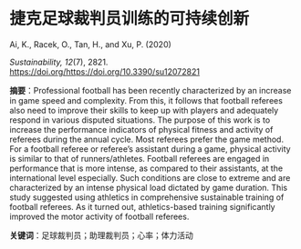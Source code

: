 # 捷克足球裁判员训练的可持续创新

Ai, K., Racek, O., Tan, H., and Xu, P. (2020)

*Sustainability, 12*(7), 2821. <https://doi.org/https://doi.org/10.3390/su12072821>

**摘要**：Professional football has been recently characterized by an increase in game speed and complexity. From this, it follows that football referees also need to improve their skills to keep up with players and adequately respond in various disputed situations. The purpose of this work is to increase the performance indicators of physical fitness and activity of referees during the annual cycle. Most referees prefer the game method. For a football referee or referee’s assistant during a game, physical activity is similar to that of runners/athletes. Football referees are engaged in performance that is more intense, as compared to their assistants, at the international level especially. Such conditions are close to extreme and are characterized by an intense physical load dictated by game duration. This study suggested using athletics in comprehensive sustainable training of football referees. As it turned out, athletics-based training significantly improved the motor activity of football referees.

**关键词**：足球裁判员；助理裁判员；心率；体力活动

